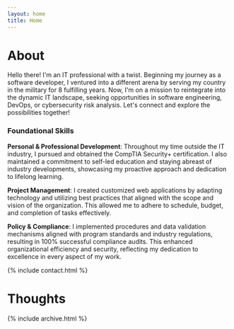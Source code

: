 ```yaml
---
layout: home
title: Home
---
```


# About

Hello there! I'm an IT professional with a twist. Beginning my journey as a software developer, I ventured into a different arena by serving my country in the military for 8 fulfilling years. Now, I'm on a mission to reintegrate into the dynamic IT landscape, seeking opportunities in software engineering, DevOps, or cybersecurity risk analysis. Let's connect and explore the possibilities together!

### Foundational Skills

**Personal & Professional Development**: Throughout my time outside the IT industry, I pursued and obtained the CompTIA Security+ certification. I also maintained a commitment to self-led education and staying abreast of industry developments, showcasing my proactive approach and dedication to lifelong learning.

**Project Management**: I created customized web applications by adapting technology and utilizing best practices that aligned with the scope and vision of the organization. This allowed me to adhere to schedule, budget, and completion of tasks effectively.

**Policy & Compliance**: I implemented procedures and data validation mechanisms aligned with program standards and industry regulations, resulting in 100% successful compliance audits. This enhanced organizational efficiency and security, reflecting my dedication to excellence in every aspect of my work.


{% include contact.html %}

# Thoughts

{% include archive.html %}
